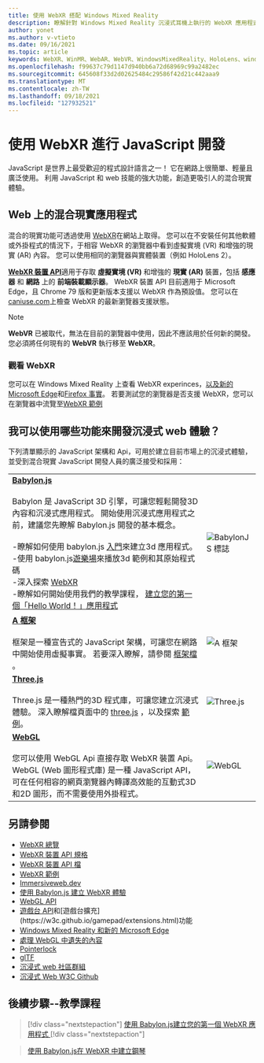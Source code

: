 ```yaml
---
title: 使用 WebXR 搭配 Windows Mixed Reality
description: 瞭解針對 Windows Mixed Reality 沉浸式耳機上執行的 WebXR 應用程式，使用和開發的基本概念。
author: yonet
ms.author: v-vtieto
ms.date: 09/16/2021
ms.topic: article
keywords: WebXR、WinMR、WebAR、WebVR、WindowsMixedReality、HoloLens、windows mixed reality、web vr、web xr、web mr、web ar、360、360影片、360影片、360相片、360相片、360內容、沉浸式 web、immersiveweb、IW
ms.openlocfilehash: f99637c79d1147d940bb6a72d68969c99a2482ec
ms.sourcegitcommit: 645608f33d2d02625484c29586f42d21c442aaa9
ms.translationtype: MT
ms.contentlocale: zh-TW
ms.lasthandoff: 09/18/2021
ms.locfileid: "127932521"
---
```

# <a name="javascript-development-with-webxr"></a>使用 WebXR 進行 JavaScript 開發

JavaScript 是世界上最受歡迎的程式設計語言之一！ 它在網路上很簡單、輕量且廣泛使用。 利用 JavaScript 和 web 技能的強大功能，創造更吸引人的混合現實體驗。

## <a name="mixed-reality-applications-on-the-web"></a>Web 上的混合現實應用程式

混合的現實功能可透過使用 [WebXR](webxr-overview.md)在網站上取得。 您可以在不安裝任何其他軟體或外掛程式的情況下，于相容 WebXR 的瀏覽器中看到虛擬實境 (VR) 和增強的現實 (AR) 內容。 您可以使用相同的瀏覽器與實體裝置（例如 HoloLens 2）。

[**WebXR 裝置 API**](https://www.w3.org/TR/webxr/)適用于存取 **虛擬實境 (VR)** 和增強的 **現實 (AR)** 裝置，包括 **感應器** 和 **網路** 上的 **前端裝載顯示器**。 WebXR 裝置 API 目前適用于 Microsoft Edge，且 Chrome 79 版和更新版本支援以 WebXR 作為預設值。 您可以在 [caniuse.com](https://caniuse.com/#search=webxr)上檢查 WebXR 的最新瀏覽器支援狀態。

> [!NOTE]
> **WebVR** 已被取代，無法在目前的瀏覽器中使用，因此不應該用於任何新的開發。 您必須將任何現有的 **WebVR** 執行移至 **WebXR**。

### <a name="viewing-webxr"></a>觀看 WebXR

您可以在 Windows Mixed Reality 上查看 WebXR experinces，[以及新的 Microsoft Edge](../../whats-new/new-microsoft-edge.md)和[Firefox 事實](https://mixedreality.mozilla.org/firefox-reality/)。
若要測試您的瀏覽器是否支援 WebXR，您可以在瀏覽器中流覽至[WebXR 範例](https://immersive-web.github.io/webxr-samples/)

## <a name="what-can-i-use-to-develop-immersive-web-experiences"></a>我可以使用哪些功能來開發沉浸式 web 體驗？

下列清單顯示的 JavaScript 架構和 Api，可用於建立目前市場上的沉浸式體驗，並受到混合現實 JavaScript 開發人員的廣泛接受和採用：

|  |  |
| --- | --- |
|[**Babylon.js**](https://doc.babylonjs.com/)<br/><br/> Babylon 是 JavaScript 3D 引擎，可讓您輕鬆開發3D 內容和沉浸式應用程式。 開始使用沉浸式應用程式之前，建議您先瞭解 Babylon.js 開發的基本概念。<br/><br/>-瞭解如何使用 babylon.js [入門](https://doc.babylonjs.com/start)來建立3d 應用程式。<br/>-使用 babylon.js[遊樂場](https://doc.babylonjs.com/examples/)來播放3d 範例和其原始程式碼<br/>-深入探索 [WebXR](https://doc.babylonjs.com/divingDeeper/webXR)<br/>-瞭解如何開始使用我們的教學課程， [建立您的第一個「Hello World！」應用程式](tutorials/babylonjs-webxr-helloworld/introduction-01.md)|![BabylonJS 標誌](images/babylon.js.example.png) |
|[**A 框架**](https://aframe.io/) <br/><br/>框架是一種宣告式的 JavaScript 架構，可讓您在網路中開始使用虛擬事實。 若要深入瞭解，請參閱 [框架檔](https://aframe.io/docs/1.2.0/introduction/) 。 |![A 框架](images/a-frame.example.png)  |
|[**Three.js**](https://threejs.org) <br/><br/>Three.js 是一種熱門的3D 程式庫，可讓您建立沉浸式體驗。 深入瞭解檔頁面中的 [three.js](https://threejs.org/docs/index.html#manual/en/introduction/Creating-a-scene) ，以及探索 [範例](https://threejs.org/examples/#webgl_animation_cloth)。 |![Three.js](images/three.js.example.png)  |
|[**WebGL**](https://developer.mozilla.org/en-US/docs/Web/API/WebGL_API)  <br/><br/>您可以使用 WebGL Api 直接存取 WebXR 裝置 Api。 WebGL (Web 圖形程式庫) 是一種 JavaScript API，可在任何相容的網頁瀏覽器內轉譯高效能的互動式3D 和2D 圖形，而不需要使用外掛程式。 |![WebGL](images/webgl.example.png)  |

## <a name="see-also"></a>另請參閱

* [WebXR 總覽](webxr-overview.md)
* [WebXR 裝置 API 規格](https://immersive-web.github.io/webxr/)
* [WebXR 裝置 API 檔](https://developer.mozilla.org/en-US/docs/Web/API/WebXR_Device_API)
* [WebXR 範例](https://immersive-web.github.io/webxr-samples/)
* [Immersiveweb.dev](https://immersiveweb.dev/)
* [使用 Babylon.js 建立 WebXR 體驗](https://doc.babylonjs.com/how_to/introduction_to_webxr)
* [WebGL API](/previous-versions/windows/internet-explorer/ie-developer/dev-guides/bg182648(v=vs.85))
* [遊戲台 API](https://msdn.microsoft.com/library/dn743630(v=vs.85).aspx)和[遊戲台擴充](https://w3c.github.io/gamepad/extensions.html)功能
* [Windows Mixed Reality 和新的 Microsoft Edge](../../whats-new/new-microsoft-edge.md)
* [處理 WebGL 中遺失的內容](https://www.khronos.org/webgl/wiki/HandlingContextLost)
* [Pointerlock](https://www.w3.org/TR/pointerlock/)
* [glTF](https://www.khronos.org/gltf)
* [沉浸式 web 社區群組](https://www.w3.org/community/immersive-web/)
* [沉浸式 Web W3C Github](https://github.com/immersive-web)

## <a name="next-steps--tutorials"></a>後續步驟--教學課程

> [!div class="nextstepaction"]
> [使用 Babylon.js建立您的第一個 WebXR 應用程式 ](tutorials/babylonjs-webxr-helloworld/introduction-01.md)
> [!div class="nextstepaction"]

> [使用 Babylon.js在 WebXR 中建立鋼琴 ](tutorials/babylonjs-webxr-piano/introduction-01.md)
